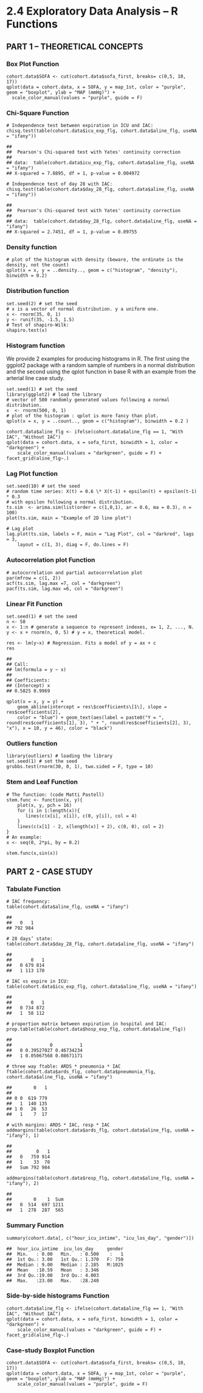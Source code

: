 # 2.4 Exploratory Data Analysis – R Functions

##  PART 1 – THEORETICAL CONCEPTS

### Box Plot Function

    cohort.data$SOFA <- cut(cohort.data$sofa_first, breaks= c(0,5, 10, 17))
    qplot(data = cohort.data, x = SOFA, y = map_1st, color = "purple", geom = "boxplot", ylab = "MAP (mmHg)") +
      scale_color_manual(values = "purple", guide = F)

### Chi-Square Function

    # Independence test between expiration in ICU and IAC:
    chisq.test(table(cohort.data$icu_exp_flg, cohort.data$aline_flg, useNA = "ifany"))

    ## 
    ##  Pearson's Chi-squared test with Yates' continuity correction
    ## 
    ## data:  table(cohort.data$icu_exp_flg, cohort.data$aline_flg, useNA = "ifany")
    ## X-squared = 7.8895, df = 1, p-value = 0.004972

    # Independence test of day 28 with IAC:
    chisq.test(table(cohort.data$day_28_flg, cohort.data$aline_flg, useNA = "ifany"))

    ## 
    ##  Pearson's Chi-squared test with Yates' continuity correction
    ## 
    ## data:  table(cohort.data$day_28_flg, cohort.data$aline_flg, useNA = "ifany")
    ## X-squared = 2.7451, df = 1, p-value = 0.09755

### Density function

    # plot of the histogram with density (beware, the ordinate is the density, not the count)  
    qplot(x = x, y = ..density.., geom = c("histogram", "density"), binwidth = 0.2)

### Distribution function

    set.seed(2) # set the seed  
    # x is a vector of normal distribution. y a uniform one.  
    x <- rnorm(35, 0, 1)  
    y <- runif(35, -1.5, 1.5)  
    # Test of shapiro-Wilk:  
    shapiro.test(x)

### Histogram function

We provide 2 examples for producing histograms in R. The first using the
ggplot2 package with a random sample of numbers in a normal distribution
and the second using the qplot function in base R with an example from
the arterial line case study.

    set.seed(1) # set the seed  
    library(ggplot2) # load the library  
    # vector of 500 randomly generated values following a normal distribution.  
    x  <- rnorm(500, 0, 1)  
    # plot of the histogram : qplot is more fancy than plot.  
    qplot(x = x, y = ..count.., geom = c("histogram"), binwidth = 0.2 )

    cohort.data$aline_flg <- ifelse(cohort.data$aline_flg == 1, "With IAC", "Without IAC")
    qplot(data = cohort.data, x = sofa_first, binwidth = 1, color = "darkgreen") +
        scale_color_manual(values = "darkgreen", guide = F) + facet_grid(aline_flg~.) 

### Lag Plot function

    set.seed(10) # set the seed  
    # random time series: X(t) = 0.6 \* X(t-1) + epsilon(t) + epsilon(t-1) * 0.3  
    # with epsilon following a normal distribution.  
    ts.sim  <- arima.sim(list(order = c(1,0,1), ar = 0.6, ma = 0.3), n = 100)  
    plot(ts.sim, main = "Example of 2D line plot")  

    # Lag plot
    lag.plot(ts.sim, labels = F, main = "Lag Plot", col = "darkred", lags = 3, 
        layout = c(1, 3), diag = F, do.lines = F)  

### Autocorrelation plot Function

    # autocorrelation and partial autocorrelation plot  
    par(mfrow = c(1, 2))  
    acf(ts.sim, lag.max =7, col = "darkgreen")  
    pacf(ts.sim, lag.max =6, col = "darkgreen")  

### Linear Fit Function

    set.seed(1) # set the seed  
    n <- 50  
    x <- 1:n # generate a sequence to represent indexes, x= 1, 2, ..., N.  
    y <- x + rnorm(n, 0, 5) # y = x, theoretical model.  

    res <- lm(y~x) # Regression. Fits a model of y = ax + c  
    res  

    ##  
    ## Call:  
    ## lm(formula = y ~ x)
    ##  
    ## Coefficients:  
    ## (Intercept) x  
    ## 0.5825 0.9969

    qplot(x = x, y = y) +  
        geom_abline(intercept = res\$coefficients\[1\], slope = res$coefficients[2], 
        color = "blue") + geom_text(aes(label = paste0("Y = ", round(res$coefficients[1], 3), " + ", round(res$coefficients[2], 3), "x"), x = 10, y = 46), color = "black")

### Outliers function

    library(outliers) # loading the library  
    set.seed(1) # set the seed  
    grubbs.test(rnorm(30, 0, 1), two.sided = F, type = 10)  

### Stem and Leaf Function

    # The function: (code Matti Pastell)
    stem.func <- function(x, y){
        plot(x, y, pch = 16)
        for (i in 1:length(x)){
           lines(c(x[i], x[i]), c(0, y[i]), col = 4)
        }
        lines(c(x[1] - 2, x[length(x)] + 2), c(0, 0), col = 2)
    }
    # An example:
    x <- seq(0, 2*pi, by = 0.2)

    stem.func(x,sin(x))

## PART 2 - CASE STUDY

### Tabulate Function

    # IAC frequency:
    table(cohort.data$aline_flg, useNA = "ifany")

    ## 
    ##   0   1 
    ## 792 984

    # 28 days’ state:
    table(cohort.data$day_28_flg, cohort.data$aline_flg, useNA = "ifany")

    ##    
    ##       0   1
    ##   0 679 814
    ##   1 113 170

    # IAC vs expire in ICU:
    table(cohort.data$icu_exp_flg, cohort.data$aline_flg, useNA = "ifany")

    ##    
    ##       0   1
    ##   0 734 872
    ##   1  58 112

    # proportion matrix between expiration in hospital and IAC:
    prop.table(table(cohort.data$hosp_exp_flg, cohort.data$aline_flg))

    ##    
    ##              0          1
    ##   0 0.39527027 0.46734234
    ##   1 0.05067568 0.08671171

    # three way ftable: ARDS * pneumonia * IAC
    ftable(cohort.data$ards_flg, cohort.data$pneumonia_flg, cohort.data$aline_flg, useNA = "ifany")

    ##        0   1
    ##             
    ## 0 0  619 779
    ##   1  140 135
    ## 1 0   26  53
    ##   1    7  17

    # with margins: ARDS * IAC, resp * IAC
    addmargins(table(cohort.data$ards_flg, cohort.data$aline_flg, useNA = "ifany"), 1)

    ##      
    ##         0   1
    ##   0   759 914
    ##   1    33  70
    ##   Sum 792 984

    addmargins(table(cohort.data$resp_flg, cohort.data$aline_flg, useNA = "ifany"), 2)

    ##    
    ##        0    1  Sum
    ##   0  514  697 1211
    ##   1  278  287  565

### Summary Function

    summary(cohort.data[, c("hour_icu_intime", "icu_los_day", "gender")])

    ##  hour_icu_intime  icu_los_day     gender  
    ##  Min.   : 0.00   Min.   : 0.500    :   1  
    ##  1st Qu.: 3.00   1st Qu.: 1.370   F: 750  
    ##  Median : 9.00   Median : 2.185   M:1025  
    ##  Mean   :10.59   Mean   : 3.346           
    ##  3rd Qu.:19.00   3rd Qu.: 4.003           
    ##  Max.   :23.00   Max.   :28.240

### Side-by-side histograms Function

    cohort.data$aline_flg <- ifelse(cohort.data$aline_flg == 1, "With IAC", "Without IAC")
    qplot(data = cohort.data, x = sofa_first, binwidth = 1, color = "darkgreen") +
        scale_color_manual(values = "darkgreen", guide = F) + facet_grid(aline_flg~.) 

### Case-study Boxplot Function

    cohort.data$SOFA <- cut(cohort.data$sofa_first, breaks= c(0,5, 10, 17))
    qplot(data = cohort.data, x = SOFA, y = map_1st, color = "purple", geom = "boxplot", ylab = "MAP (mmHg)") +
        scale_color_manual(values = "purple", guide = F)
